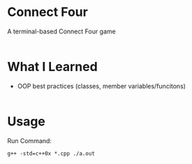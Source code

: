# Connect Four
A terminal-based Connect Four game<br><br>


# What I Learned
* OOP best practices (classes, member variables/funcitons)<br><br>


# Usage
Run Command:<br>


`g++ -std=c++0x *.cpp
./a.out`
